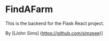 # FindAFarm

This is the backend for the Flask React project.

By [[John Sims] (https://github.com/simzeee)]

